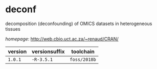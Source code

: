 # deconf

decomposition (deconfounding) of OMICS datasets in heterogeneous tissues

*homepage*: <http://web.cbio.uct.ac.za/~renaud/CRAN/>

version | versionsuffix | toolchain
--------|---------------|----------
``1.0.1`` | ``-R-3.5.1`` | ``foss/2018b``
